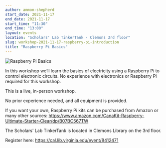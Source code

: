 ```yaml
---
author: ammon-shepherd
start_date: 2021-11-17
end_date: 2021-11-17
start_time: "11:30"
end_time: "13:00"
layout: events
location: "Scholars' Lab TinkerTank - Clemons 3rd floor"
slug: workshop-2021-11-17-raspberry-pi-introduction
title: "Raspberry Pi Basics"
---
```


![Raspberry Pi Basics](/assets/post-media/workshops/raspberry-pi.jpg)

In this workshop we’ll learn the basics of electricity using a Raspberry Pi to control electronic circuits. No experience with electronics or Raspberry Pi required for this workshop. 

This is a live, in-person workshop. 

No prior experience needed, and all equipment is provided.

If you want your own, Raspberry Pi kits can be purchased from Amazon or many other sources: https://www.amazon.com/CanaKit-Raspberry-Ultimate-Starter-Clear/dp/B07BC567TW

The Scholars' Lab TinkerTank is located in Clemons Library on the 3rd floor.

Register here: [https://cal.lib.virginia.edu/event/8412471 ](https://cal.lib.virginia.edu/event/8412471)
